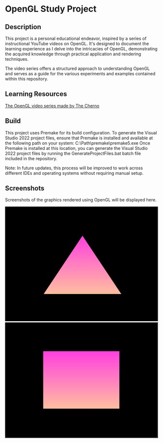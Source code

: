 # OpenGL Study Project

## Description

This project is a personal educational endeavor, inspired by a series of instructional YouTube videos on OpenGL. It's designed to document the learning experience as I delve into the intricacies of OpenGL, demonstrating the acquired knowledge through practical application and rendering techniques.

The video series offers a structured approach to understanding OpenGL and serves as a guide for the various experiments and examples contained within this repository.

## Learning Resources

[The OpenGL video series made by The Cherno](https://youtu.be/W3gAzLwfIP0?si=prz5AUEP3mS8u6Ty)


## Build

This project uses Premake for its build configuration. To generate the Visual Studio 2022 project files, ensure that Premake is installed and available at the following path on your system: C:\Path\premake\premake5.exe
Once Premake is installed at this location, you can generate the Visual Studio 2022 project files by running the GenerateProjectFiles.bat batch file included in the repository.

Note: In future updates, this process will be improved to work across different IDEs and operating systems without requiring manual setup.

## Screenshots

Screenshots of the graphics rendered using OpenGL will be displayed here.

![Alt text](Screenshots/triangle.png "A stunning triangle rendered with OpenGL")
![Alt text](Screenshots/square.jpg "And a stunning square rendered with OpenGL")
